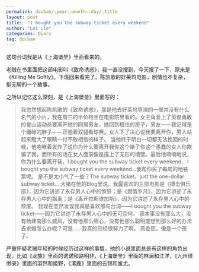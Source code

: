 ```yaml
---
permalink: douban/:year-:month-:day/:title
layout: post
title:  "I bought you the subway ticket every weekend"
author: "Lei Lie"
categories: Diary
tag: douban
---
```


这句台词我是从《上海堡垒》里面看来的。

老贼在书里面把这部电影叫《致命诱惑》，我一直没搜到，今天搜了一下，原来是《Killing Me Softly》。下班回来看完了。陈凯歌的好莱坞电影，剧情也不复杂，挺无聊的一个故事。

之所以记忆这么深刻，是《上海堡垒》里面写的：

> 我忽然想起陈凯歌的《致命诱惑》，那是他去好莱坞导演的一部并没有什么名气的小片，我在周三的半价档坐在电影院里看的。女主角爱上了英俊勇敢的登山运动员要离开她的同居男友，她回到租住的房子，男友——我记得是个庸碌的胖子——正翘着双腿看球赛。女人下了决心说我要离开你，男人站起来瞪大了眼睛一付不敢相信的样子。
> 当他终于明白一切都无法挽回的时候，他咆哮着发作了说你为什么要离开我你这个婊子你这个愚蠢的女人你欺骗了我，而所有的话在女人面前像是撞上了无形的墙壁。最后他喃喃地说，你为什么要离开我，I bought you the subway ticket every weekend…
> I bought you the subway ticket every weekend…我帮你买了每周的地铁票呢。
> 是不是太小气了一些？The subway ticket，just the one-dollar subway ticket…
> 大猪在他的Blog里说，我最喜欢的三部电影是《搏击俱乐部》，因为它讲述了永存男人心中的愤怒；是《燃情岁月》，因为它讲述了永存男人心中的飘离；是《离开拉斯维加斯》，因为它讲述了永存男人心中的颓废。
> 我现在忽然发现我真是喜欢那句台词——I bought you the subway ticket——因为它讲述了永存男人心中的无可奈何。
> 我本事没有那么大，没有杨建南那么威风，没有他那么细心，没有他那么聪明能想到那么好的办法去求婚怎么办呢？可是……我真的已经很努力了啊。
> 真委屈，像是一个孩子。
> 
严重怀疑老贼年轻的时候经历过这样的事情。他的小说里面总是有这样的角色出现，比如《龙族》里面的诺诺和路明非，《上海堡垒》里面的林澜和江洋，《九州缥缈录》里面的羽然和姬野，《涿鹿》里面的云锦和蚩尤。